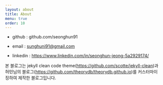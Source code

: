 ```yaml
---
layout: about
title: About
menu: true
order: 10
---
```



- github : github.com/seonghun91

- email : sunghuni91@gmail.com

- linkedin : https://www.linkedin.com/in/seonghun-jeong-5a2929174/


본 블로그는 jekyll clean code theme(https://github.com/scotte/jekyll-clean)과 허민님의 블로그(https://github.com/theorydb/theorydb.github.io)를 커스터마이징하여 제작한 블로그입니다.